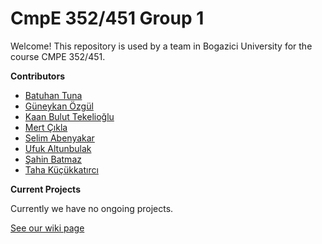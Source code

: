 # CmpE 352/451 Group 1
Welcome!
This repository is used by a team in Bogazici University for the course CMPE 352/451. 

**Contributors**
* [Batuhan Tuna](Batuhan-TUNA)
* [Güneykan Özgül](Güneykan-ÖZGÜL)
* [Kaan Bulut Tekelioğlu](Kaan-Bulut-TEKELİOĞLU)
* [Mert Çıkla](Mert-ÇIKLA)
* [Selim Abenyakar](Selim-ABENYAKAR)
* [Ufuk Altunbulak](Ufuk-ALTUNBULAK)
* [Şahin Batmaz](Şahin-BATMAZ)
* [Taha Küçükkatırcı](Taha-Küçükkatırcı)

**Current Projects**

Currently we have no ongoing projects.

[See our wiki page](https://github.com/bounswe/bounswe2016group1/wiki)
